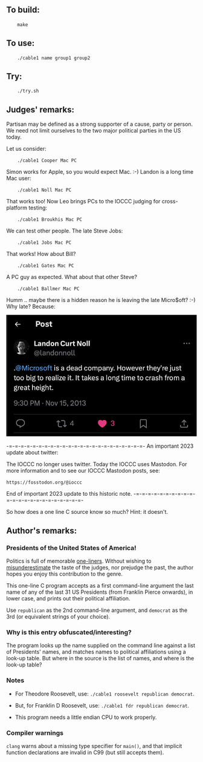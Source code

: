 ## To build:

```<!---sh-->
    make
```


## To use:

```<!---sh-->
    ./cable1 name group1 group2
```


## Try:

```<!---sh-->
    ./try.sh
```


## Judges' remarks:

Partisan may be defined as a strong supporter of a cause, party or person.
We need not limit ourselves to the two major political parties in the US today.

Let us consider:

```<!---sh-->
    ./cable1 Cooper Mac PC
```

Simon works for Apple, so you would expect Mac.  :-)
Landon is a long time Mac user:

```<!---sh-->
    ./cable1 Noll Mac PC
```

That works too!  Now Leo brings PCs to the IOCCC judging for cross-platform
testing:

```<!---sh-->
    ./cable1 Broukhis Mac PC
```

We can test other people.  The late Steve Jobs:

```<!---sh-->
    ./cable1 Jobs Mac PC
```

That works!  How about Bill?

```<!---sh-->
    ./cable1 Gates Mac PC
```

A PC guy as expected.  What about that other Steve?

```<!---sh-->
    ./cable1 Ballmer Mac PC
```

Humm .. maybe there is a hidden reason he is leaving the late Micro$oft? :-)
Why late? Because:

![tweet about M$ being dead](dead-ms-tweet.jpg)

-=-=-=-=-=-=-=-=-=-=-=-=-=-=-=-=-=-=-=-=-=-=-=-
An important 2023 update about twitter:

The IOCCC no longer uses twitter.  Today the IOCCC uses Mastodon.
For more information and to see our IOCCC Mastodon posts, see:

    https://fosstodon.org/@ioccc

End of important 2023 update to this historic note.
-=-=-=-=-=-=-=-=-=-=-=-=-=-=-=-=-=-=-=-=-=-=-=-

So how does a one line C source know so much?  Hint: it doesn't.


## Author's remarks:

### Presidents of the United States of America!

Politics is full of memorable
[one-liners](https://rationalwiki.org/wiki/Politics#Famous_quotes). Without wishing to
[misunderestimate](https://www.youtube.com/watch?v=JhmdEq3JhoY)
the taste of the judges, nor prejudge the past, the author hopes you enjoy this
contribution to the genre.

This one-line C program accepts as a first command-line argument the last name
of any of the last 31 US Presidents (from Franklin Pierce onwards), in lower
case, and prints out their political affiliation.

Use `republican` as the 2nd command-line argument, and `democrat` as the 3rd (or
equivalent strings of your choice).


### Why is this entry obfuscated/interesting?

The program looks up the name supplied on the command line against a list of
Presidents' names, and matches names to political affiliations using a look-up
table. But where in the source is the list of names, and where is the look-up
table?

### Notes

- For Theodore Roosevelt, use: `./cable1 roosevelt republican democrat`.

- But, for Franklin D Roosevelt, use: `./cable1 fdr republican democrat`.

- This program needs a little endian CPU to work properly.


### Compiler warnings

`clang` warns about a missing type specifier for `main()`, and that implicit
function declarations are invalid in C99 (but still accepts them).


<!--

    Copyright © 1984-2024 by Landon Curt Noll. All Rights Reserved.

    You are free to share and adapt this file under the terms of this license:

	Creative Commons Attribution-ShareAlike 4.0 International (CC BY-SA 4.0)

    For more information, see:

	https://creativecommons.org/licenses/by-sa/4.0/

-->
